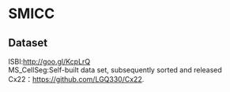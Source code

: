 # SMICC
## Dataset
ISBI:http://goo.gl/KcpLrQ 
<br />
MS_CellSeg:Self-built data set, subsequently sorted and released
<br />
Cx22：https://github.com/LGQ330/Cx22.
